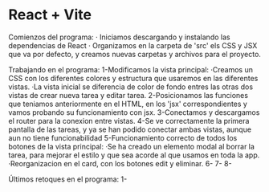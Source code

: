 # React + Vite

Comienzos del programa:
    · Iniciamos descargando y instalando las dependencias de React
    · Organizamos en la carpeta de 'src' els CSS y JSX que va por defecto, y creamos nuevas carpetas y archivos para el proyecto.

Trabajando en el programa:
    1-Modificamos la vista principal: 
        ·Creamos un CSS con los diferentes colores y estructura que usaremos en las diferentes vistas.
        ·La vista inicial se diferencia de color de fondo entres las otras dos vistas de crear nueva tarea y editar tarea.
    2-Posicionamos las funciones que teniamos anteriormente en el HTML, en los 'jsx' correspondientes y vamos probando su funcionamiento con jsx.
    3-Conectamos y descargamos el router para la conexion entre vistas.
    4-Se ve correctamente la primera pantalla de las tareas, y ya se han podido conectar ambas vistas, aunque aun no tiene funcionabilidad
    5-Funcionamiento correcto de todos los botones de la vista principal:
        ·Se ha creado un elemento modal al borrar la tarea, para mejorar el estilo y que sea acorde al que usamos en toda la app.
        ·Reorganizacion en el card, con los botones edit y eliminar.
    6-
    7-
    8-

Últimos retoques en el programa:
    1-
